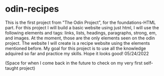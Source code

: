 # odin-recipes
This is the first project from "The Odin Project", for the foundations-HTML part. For this project I will build a basic website using just html, I will use the following elements and tags: links, lists, headings, paragraphs, strong, em, and images. At the moment, those are the only elements seen on the odin project. The website I will create is a recipe website using the elements mentioned before. My goal for this project is to use all the knowledge adquired so far and practice my skills. Hope it looks good! 05/24/2022

(Space for when I come back in the future to check on my very first self-taught project)